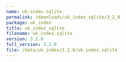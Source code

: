 ```yaml
---
name: uk-index-sqlite
permalink: /downloads/uk_index_sqlite/3_2_0
package: uk_index
title: uk_index_sqlite
filename: uk_index.sqlite
version: 3.2.0
full_version: 3.2.0
file: /data/uk_index/3.2.0/uk_index.sqlite
---
```

